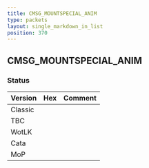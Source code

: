 ```yaml
---
title: CMSG_MOUNTSPECIAL_ANIM
type: packets
layout: single_markdown_in_list
position: 370
---
```


## CMSG_MOUNTSPECIAL_ANIM

### Status

Version    | Hex        | Comment
---------- | ---------- | ---------- 
Classic    |            |
TBC        |            |
WotLK      |            |
Cata       |            |
MoP        |            |